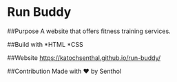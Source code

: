 # Run Buddy

##Purpose 
A website that offers fitness training services.

##Build with 
*HTML
*CSS

##Website
https://katochsenthal.github.io/run-buddy/

##Contribution
Made with ❤️ by Senthol
